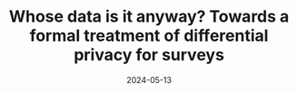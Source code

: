 ---
title: "Whose data is it anyway? Towards a formal treatment of differential privacy for surveys"
collection: papers
permalink: /papers/2024-05-13-Whose-data-is-it-anyway-Towards-a-formal-treatment-of-differential-privacy-for-surveys
date: 2024-05-13
venue: 'Working Paper'
authors_short: '!!me!!, J Drechsler'
authors_long: '!!me!!, Jörg Drechsler'
citation: 'James Bailie and Jörg Drechsler (2024). “Whose Data Is It Anyway? Towards a Formal Treatment of Differential Privacy for Surveys”. <i>Data Privacy Protection and the Conduct of Applied Research: Methods, Approaches and Their Consequences</i>, p. 33. url: <a href="https://conference.nber.org/conf_papers/f194306.pdf" target="_blank">conference.nber.org/conf_papers/f194306.pdf</a>'
bibtex_url: 'true'
paper_url: 'true'
publisher_url: 'https://conference.nber.org/conf_papers/f194306.pdf'
talk_url: '/talks/TODO'
---